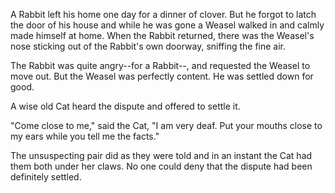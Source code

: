 A Rabbit left his home one day for a dinner of clover. But he
forgot to latch the door of his house and while he was gone a
Weasel walked in and calmly made himself at home. When the Rabbit
returned, there was the Weasel's nose sticking out of the
Rabbit's own doorway, sniffing the fine air.

The Rabbit was quite angry--for a Rabbit--, and requested the
Weasel to move out. But the Weasel was perfectly content. He was
settled down for good.

A wise old Cat heard the dispute and offered to settle it.

"Come close to me," said the Cat, "I am very deaf. Put your
mouths close to my ears while you tell me the facts."

The unsuspecting pair did as they were told and in an instant the
Cat had them both under her claws. No one could deny that the
dispute had been definitely settled.
